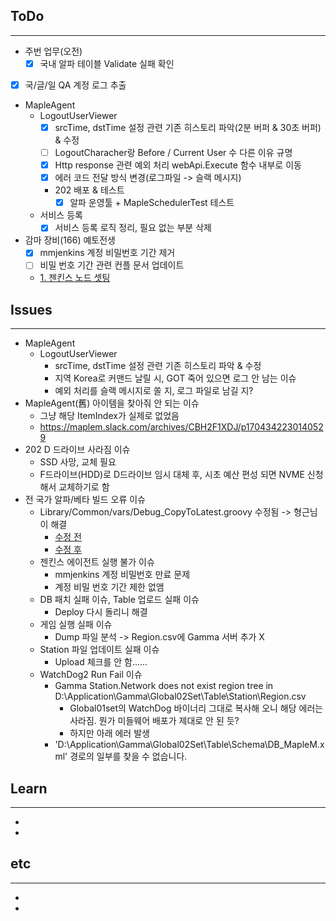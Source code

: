 ## ToDo
---
- 주번 업무(오전)
	- [x] 국내 알파 테이블 Validate 실패 확인
- [x] 국/글/일 QA 계정 로그 추출
- MapleAgent
	- LogoutUserViewer
		- [x] srcTime, dstTime 설정 관련 기존 히스토리 파악(2분 버퍼 & 30초 버퍼) & 수정
		- [ ] LogoutCharacher랑 Before / Current User 수 다른 이유 규명
		- [x] Http response 관련 예외 처리 webApi.Execute 함수 내부로 이동
		- [x] 에러 코드 전달 방식 변경(로그파일 -> 슬랙 메시지)
		- 202 배포 & 테스트
			- [x] 알파 운영툴 + MapleSchedulerTest 테스트
	- 서비스 등록
		- [x] 서비스 등록 로직 정리, 필요 없는 부분 삭제
- 감마 장비(166) 예토전생
	- [x] mmjenkins 계정 비밀번호 기간 제거
	- [ ] 비밀 번호 기간 관련 컨플 문서 업데이트
	- [1. 젠킨스 노드 셋팅](https://confluence.nexon.com/pages/viewpage.action?pageId=23331232)


## Issues
---
- MapleAgent
	- LogoutUserViewer
		- srcTime, dstTime 설정 관련 기존 히스토리 파악 & 수정
		- 지역 Korea로 커맨드 날릴 시, GOT 죽어 있으면 로그 안 남는 이슈
		- 예외 처리를 슬랙 메시지로 쏠 지, 로그 파일로 남길 지?
- MapleAgent(舊) 아이템을 찾아줘 안 되는 이슈
	- 그냥 해당 ItemIndex가 실제로 없었음
	- https://maplem.slack.com/archives/CBH2F1XDJ/p1704342230140529
- 202 D 드라이브 사라짐 이슈
	- SSD 사망, 교체 필요
	- F드라이브(HDD)로 D드라이브 임시 대체 후, 시초 예산 편성 되면 NVME 신청해서 교체하기로 함
- 전 국가 알파/베타 빌드 오류 이슈
	- Library/Common/vars/Debug_CopyToLatest.groovy 수정됨 -> 형근님이 해결
		- [수정 전](https://gitlab.nexon.com/maplem/JenkinsScripts/-/commit/9790a13c7ca63872107d04d3f435cf980fd1fae4)
		- [수정 후](https://gitlab.nexon.com/maplem/JenkinsScripts/-/commit/56ef18c383a0f957a62f7580fc7563948a0c5f47)
	- 젠킨스 에이전트 실행 불가 이슈
		- mmjenkins 계정 비밀번호 만료 문제
		- 계정 비밀 번호 기간 제한 없앰
	- DB 패치 실패 이슈, Table 업로드 실패 이슈
		- Deploy 다시 돌리니 해결
	- 게임 실행 실패 이슈
		- Dump 파일 분석 -> Region.csv에 Gamma 서버 추가 X
	- Station 파일 업데이트 실패 이슈
		- Upload 체크를 안 함......
	- WatchDog2 Run Fail 이슈
		- Gamma Station.Network does not exist region tree in D:\Application\Gamma\Global02Set\Table\Station\Region.csv
			- Global01set의 WatchDog 바이너리 그대로 복사해 오니 해당 에러는 사라짐. 뭔가 미들웨어 배포가 제대로 안 된 듯?
			- 하지만 아래 에러 발생
		- 'D:\Application\Gamma\Global02Set\Table\Schema\DB_MapleM.xml' 경로의 일부를 찾을 수 없습니다.

## Learn
---
- 
- 


## etc
---
- 
- 

